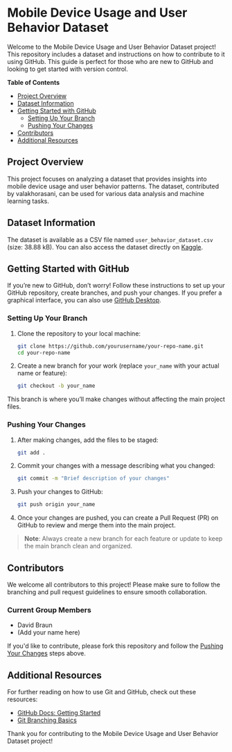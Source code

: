 # Mobile Device Usage and User Behavior Dataset

Welcome to the Mobile Device Usage and User Behavior Dataset project! This repository includes a dataset and instructions on how to contribute to it using GitHub. This guide is perfect for those who are new to GitHub and looking to get started with version control.

**Table of Contents**
- [Project Overview](#project-overview)
- [Dataset Information](#dataset-information)
- [Getting Started with GitHub](#getting-started-with-github)
  - [Setting Up Your Branch](#setting-up-your-branch)
  - [Pushing Your Changes](#pushing-your-changes)
- [Contributors](#contributors)
- [Additional Resources](#additional-resources)

## Project Overview

This project focuses on analyzing a dataset that provides insights into mobile device usage and user behavior patterns. The dataset, contributed by valakhorasani, can be used for various data analysis and machine learning tasks.

## Dataset Information

The dataset is available as a CSV file named `user_behavior_dataset.csv` (size: 38.88 kB). You can also access the dataset directly on [Kaggle](https://www.kaggle.com/datasets/valakhorasani/mobile-device-usage-and-user-behavior-dataset).

## Getting Started with GitHub

If you’re new to GitHub, don’t worry! Follow these instructions to set up your GitHub repository, create branches, and push your changes. If you prefer a graphical interface, you can also use [GitHub Desktop](https://desktop.github.com/download/).

### Setting Up Your Branch

1. Clone the repository to your local machine:
    ```sh
    git clone https://github.com/yourusername/your-repo-name.git
    cd your-repo-name
    ```

2. Create a new branch for your work (replace `your_name` with your actual name or feature):
    ```sh
    git checkout -b your_name
    ```

This branch is where you’ll make changes without affecting the main project files.

### Pushing Your Changes

1. After making changes, add the files to be staged:
    ```sh
    git add .
    ```

2. Commit your changes with a message describing what you changed:
    ```sh
    git commit -m "Brief description of your changes"
    ```

3. Push your changes to GitHub:
    ```sh
    git push origin your_name
    ```

4. Once your changes are pushed, you can create a Pull Request (PR) on GitHub to review and merge them into the main project.

> **Note**: Always create a new branch for each feature or update to keep the main branch clean and organized.

## Contributors

We welcome all contributors to this project! Please make sure to follow the branching and pull request guidelines to ensure smooth collaboration.

### Current Group Members

- David Braun
- (Add your name here)

If you'd like to contribute, please fork this repository and follow the [Pushing Your Changes](#pushing-your-changes) steps above.

## Additional Resources

For further reading on how to use Git and GitHub, check out these resources:
- [GitHub Docs: Getting Started](https://docs.github.com/en/get-started)
- [Git Branching Basics](https://git-scm.com/book/en/v2/Git-Branching-Basic-Branching-and-Merging)

Thank you for contributing to the Mobile Device Usage and User Behavior Dataset project!